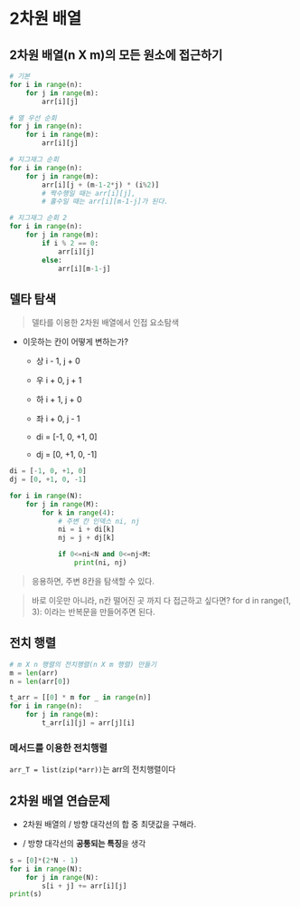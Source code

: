 # 2차원 배열

## 2차원 배열(n X m)의 모든 원소에 접근하기

```python
# 기본
for i in range(n):
    for j in range(m):
        arr[i][j]

# 열 우선 순회
for j in range(n):
    for i in range(m):
        arr[i][j]

# 지그재그 순회
for i in range(n):
    for j in range(m):
        arr[i][j + (m-1-2*j) * (i%2)] 
        # 짝수행일 때는 arr[i][j], 
        # 홀수일 때는 arr[i][m-1-j]가 된다.

# 지그재그 순회 2
for i in range(n):
    for j in range(m):
        if i % 2 == 0:
            arr[i][j]
        else:
            arr[i][m-1-j]
```

## 델타 탐색

> 델타를 이용한 2차원 배열에서 인접 요소탐색

- 이웃하는 칸이 어떻게 변하는가?

    - 상 i - 1, j + 0

    - 우 i + 0, j + 1

    - 하 i + 1, j + 0

    - 좌 i + 0, j - 1

    - di = [-1, 0, +1, 0]

    - dj = [0, +1, 0, -1]

```python
di = [-1, 0, +1, 0]
dj = [0, +1, 0, -1]

for i in range(N):
    for j in range(M):
        for k in range(4):
            # 주변 칸 인덱스 ni, nj
            ni = i + di[k] 
            nj = j + dj[k]

            if 0<=ni<N and 0<=nj<M:
                print(ni, nj)
```

> 응용하면, 주변 8칸을 탐색할 수 있다.

> 바로 이웃만 아니라, n칸 떨어진 곳 까지 다 접근하고 싶다면? for d in range(1, 3): 이라는 반복문을 만들어주면 된다.

## 전치 행렬

```python
# m X n 행렬의 전치행렬(n X m 행렬) 만들기
m = len(arr)
n = len(arr[0])

t_arr = [[0] * m for _ in range(n)]
for i in range(n):
    for j in range(m):
        t_arr[i][j] = arr[j][i]
```

### 메서드를 이용한 전치행렬

`arr_T = list(zip(*arr))`는 arr의 전치행렬이다

## 2차원 배열 연습문제

- 2차원 배열의 / 방향 대각선의 합 중 최댓값을 구해라.

- / 방향 대각선의 **공통되는 특징**을 생각

```python
s = [0]*(2*N - 1)
for i in range(N):
    for j in range(N):
        s[i + j] += arr[i][j] 
print(s)
```